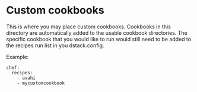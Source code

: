 # Custom cookbooks

This is where you may place custom cookbooks. Cookbooks in this directory are
automatically added to the usable cookbook directories. The specific cookbook
that you would like to run would still need to be added to the recipes run list
in you dstack.config.

Example:

```
chef:
  recipes:
    - avahi
    - mycustomcookbook

```
